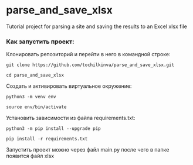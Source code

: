 # parse_and_save_xlsx
Tutorial project for parsing a site and saving the results to an Excel xlsx file

### Как запустить проект:

Клонировать репозиторий и перейти в него в командной строке:

```
git clone https://github.com/tochilkinva/parse_and_save_xlsx.git
```

```
cd parse_and_save_xlsx
```

Cоздать и активировать виртуальное окружение:

```
python3 -m venv env
```

```
source env/bin/activate
```

Установить зависимости из файла requirements.txt:

```
python3 -m pip install --upgrade pip
```

```
pip install -r requirements.txt
```

Запустить проект можно через файл main.py после чего в папке появится файл xlsx
